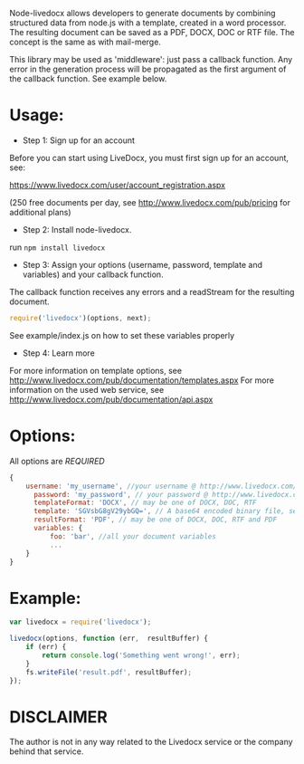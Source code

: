 Node-livedocx allows developers to generate documents by combining structured data from node.js with a template, created
in a word processor. The resulting document can be saved as a PDF, DOCX, DOC or RTF file. The concept is the same as
with mail-merge.

This library may be used as 'middleware': just pass a callback function. Any error in the generation process will be
propagated as the first argument of the callback function. See example below.

Usage:
======

- Step 1: Sign up for an account

Before you can start using LiveDocx, you must first sign up for an account, see:

https://www.livedocx.com/user/account_registration.aspx

(250 free documents per day, see http://www.livedocx.com/pub/pricing for additional plans)

- Step 2: Install node-livedocx.

run `npm install livedocx`

- Step 3: Assign your options (username, password, template and variables) and your callback function.

The callback function receives any errors and a readStream for the resulting document.

```js
require('livedocx')(options, next);
```

See example/index.js on how to set these variables properly

- Step 4: Learn more

For more information on template options, see http://www.livedocx.com/pub/documentation/templates.aspx
For more information on the used web service, see http://www.livedocx.com/pub/documentation/api.aspx


Options:
========

All options are _REQUIRED_

```js
{
    username: 'my_username', //your username @ http://www.livedocx.com/
	  password: 'my_password', // your password @ http://www.livedocx.com/
	  templateFormat: 'DOCX', // may be one of DOCX, DOC, RTF
	  template: 'SGVsbG8gV29ybGQ=', // A base64 encoded binary file, see example/index.js for an example
	  resultFormat: 'PDF', // may be one of DOCX, DOC, RTF and PDF
	  variables: {
	      foo: 'bar', //all your document variables
	      ...
	}
}
```

Example:
========

```js
var livedocx = require('livedocx');

livedocx(options, function (err,  resultBuffer) {
	if (err) {
		return console.log('Something went wrong!', err);
	}
	fs.writeFile('result.pdf', resultBuffer);
});
```

DISCLAIMER
==========

The author is not in any way related to the Livedocx service or the company behind that service.
